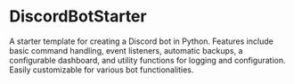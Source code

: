 # DiscordBotStarter
A starter template for creating a Discord bot in Python. Features include basic command handling, event listeners, automatic backups, a configurable dashboard, and utility functions for logging and configuration. Easily customizable for various bot functionalities.
